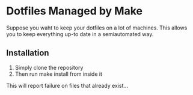 # Dotfiles Managed by Make

Suppose you waht to keep your dotfiles on a lot of machines. This allows you to keep everything up-to date in a semiautomated way.

## Installation

1. Simply clone the repository
2. Then run make install from inside it

This will report failure on files that already exist...
